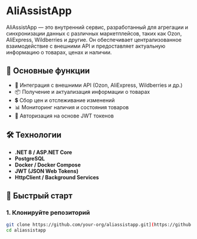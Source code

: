 # AliAssistApp

AliAssistApp — это внутренний сервис, разработанный для агрегации и синхронизации данных с различных маркетплейсов, таких как Ozon, AliExpress, Wildberries и другие. Он обеспечивает централизованное взаимодействие с внешними API и предоставляет актуальную информацию о товарах, ценах и наличии.

## 🧩 Основные функции

- 🔄 Интеграция с внешними API (Ozon, AliExpress, Wildberries и др.)
- 📦 Получение и актуализация информации о товарах
- 💲 Сбор цен и отслеживание изменений
- 📊 Мониторинг наличия и состояния товаров
- 🔐 Авторизация на основе JWT токенов

## 🛠️ Технологии

- **.NET 8 / ASP.NET Core**
- **PostgreSQL**
- **Docker / Docker Compose**
- **JWT (JSON Web Tokens)**
- **HttpClient / Background Services**

## 🚀 Быстрый старт

### 1. Клонируйте репозиторий

```bash
git clone https://github.com/your-org/aliassistapp.git](https://github.com/niyaz121221324/AliAssistBackend.git
cd aliassistapp
